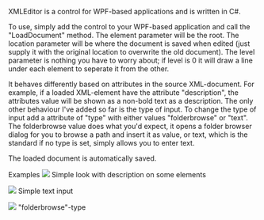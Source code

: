 XMLEditor is a control for WPF-based applications and is written in C#.

To use, simply add the control to your WPF-based application and call the "LoadDocument" method. The element parameter will be the root. The location parameter will be where the document is saved when edited (just supply it with the original location to overwrite the old document). The level parameter is nothing you have to worry about; if level is 0 it will draw a line under each element to seperate it from the other.

It behaves differently based on attributes in the source XML-document. For example, if a loaded XML-element have the attribute "description", the attributes value will be shown as a non-bold text as a description.
The only other behaviour I've added so far is the type of input. To change the type of input add a attribute of "type" with either values "folderbrowse" or "text". The folderbrowse value does what you'd expect, it opens a folder browser dialog for you to browse a path and insert it as value, or text, which is the standard if no type is set, simply allows you to enter text.

The loaded document is automatically saved.

Examples
![](http://imgur.com/cQc7ks1.png)
Simple look with description on some elements

![](http://i.imgur.com/hY1cSDK.png)
Simple text input

![](http://i.imgur.com/UaIRgVg.png?1)
"folderbrowse"-type